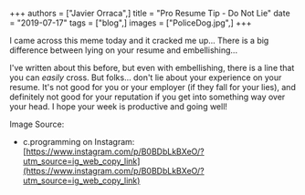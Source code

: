 +++
authors = ["Javier Orraca",]
title = "Pro Resume Tip - Do Not Lie"
date = "2019-07-17"
tags = ["blog",]
images = ["PoliceDog.jpg",]
+++

I came across this meme today and it cracked me up... There is a big difference between lying on your resume and embellishing...
<!--more-->
I've written about this before, but even with embellishing, there is a line that you can _easily_ cross. But folks... don't lie about your experience on your resume. It's not good for you or your employer (if they fall for your lies), and definitely not good for your reputation if you get into something way over your head. I hope your week is productive and going well!

Image Source:

* c.programming on Instagram: [https://www.instagram.com/p/B0BDbLkBXeO/?utm_source=ig_web_copy_link](https://www.instagram.com/p/B0BDbLkBXeO/?utm_source=ig_web_copy_link)